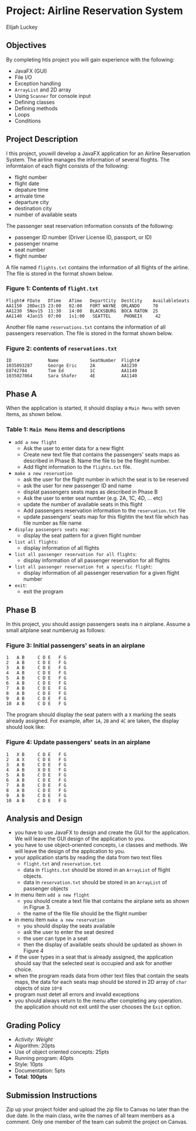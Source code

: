 # Project: Airline Reservation System

Elijah Luckey

## Objectives

By completing htis project you  will gain experience with the following:
- JavaFX (GUI)
- File I/O
- Exception handling
- `ArrayList` and 2D array
- Using `Scanner` for console input
- Defining classes
- Defining methods
- Loops
- Conditions

## Project Description

I this project, youwill develop a JavaFX application for an Airline Reservation System. The airline manages the information of several floghts. The informtaion of each flight consists of the following:
- flight number
- flight date
- depature time
- arrivale time
- departure city
- destination city
- number of available seats

The passenger seat reservation information consists of the following:
- passenger ID number (Driver License ID, passport, or ID)
- passenger nname
- seat number
- flight number

A file named `flights.txt` contains the information of all flights of the airline. The file is stored in the format shown below.

### Figure 1: Contents of `flight.txt`

```
Flight# FDate   DTime   ATime   DepartCity  DestCity    AvailableSeats
AA1150  20Dec15 23:00   02:00   FORT WAYNE  ORLANDO     70
AA1230  5Nov15  11:30   14:00   BLACKSBURG  BOCA RATON  25
AA1140  4Jan15  07:00   1s1:00   SEATTEL     PHONEIX     42 
```

Another file name `reservations.txt` contains the information of all passengers reservation. The file is stored in the format shown below.

### Figure 2: contents of `reservations.txt`

```
ID              Name            SeatNumber  Flight#
1035093287      George Eric     2A          AA1230
E8742784        Tom Ed          1C          AA1140
1035027864      Sara Shafer     4E          AA1140 
```

## Phase A

When the application is started, it should display a `Main Menu` with seven items, as shown below.

### Table 1: `Main Menu` items and descriptions

- `add a new flight`
    - Ask the user to enter data for a new flight
    - Create new text file that contains the passengers' seats maps as described in Phase B. Name the file to be the fileght number.
    - Add flight information to the `flights.txt` file.
- `make a new reservation`
    - ask the user for the flight number in which the seat is to be reserved
    - ask the user for new passenger ID and name
    - displat passengers seats maps as described in Phase B
    - Ask the user to enter seat number (e.g. 2A, 1C, 4D, ... etc)
    - update the number of available seats in this flight
    - Add passengers reservation information to the `reservation.txt` file
    - update passengers' seats map for this flightin the text file which has file number as file name
- `display passengers seats map`:
    - display the seat pattern for a given flight number
- `list all flights`:
    - display information of all flights
- `list all passenger reservation for all flights`: 
    - display information of all passenger reservation for all flights
- `list all passenger reservation fot a specific flight`:
    - display information of all passenger reservation for a given flight number
- `exit`:
    - exit the program

## Phase B

In this project, you should assign passengers seats ina n airplane. Assume a small aitplane seat numberuig as follows:

### Figure 3: Initial passengers' seats in an airplane

```
1   A B     C D E   F G
2   A B     C D E   F G
3   A B     C D E   F G
4   A B     C D E   F G
5   A B     C D E   F G
6   A B     C D E   F G
7   A B     C D E   F G
8   A B     C D E   F G
9   A B     C D E   F G
10  A B     C D E   F G
```

The program should display the seat patern with a `X` marking the seats already assigned. For example, after `1A`, `2B` and `4C` are taken, the display should look like:

### Figure 4: Update passengers' seats in an airplane

```
1   X B     C D E   F G
2   A X     C D E   F G
3   A B     C D E   F G
4   A B     X D E   F G
5   A B     C D E   F G
6   A B     C D E   F G
7   A B     C D E   F G
8   A B     C D E   F G
9   A B     C D E   F G
10  A B     C D E   F G
```

## Analysis and Design

- you have to use JavaFX to design and create the GUI for the application. We will leave the GUI design of the application to you.
- you have to use object-oriented concepts, i.e classes and methods. We will leave the design of the application to you.
- your application starts by reading the data from two text files
    - `flight.txt` and `reservation.txt`
    - data in `flights.txt` should be stored in an `ArrayList` of flight objects. 
    - data in `reservation.txt` should be stored in an `ArrayList` of passenger objects
- in menu item `add a new flight` 
    - you should create a text file that contains the airplane sets as shown in Figrue 3. 
    - the name of the file file should be the flight number
- in menu item `make a new reservation` 
    - you should display the seats available
    - ask the user to enter the seat desired
    - the user can type in a seat
    - then the display of available seats should be updated as shown in Figure 4
- if the user types in a seat that is already assigned, the application should say that the selected seat is occupied and ask for another choice.
- when the program reads data from other text files that contain the seats maps, the data for each seats map should be stored in 2D array of `char` objects of size `10*8`
- program nust detet all errors and invalid exceptions
- you should always return to the menu after completing any operation. the application should not exit until the user chooses the `Exit` option.

## Grading Policy

- *Activity*:                      *Weight*
- Algorithm:                        20pts
- Use of object oriented concepts:  25pts
- Running program:                  40pts
- Style:                            10pts
- Documentation:                    5pts
- **Total**:                      **100pts**

## Submission Instructions

Zip up your project folder and upload the zip file to Canvas no later than the due date. In the main class, write the names of all team members as a comment. Only one member of the team can submit the project on Canvas.
